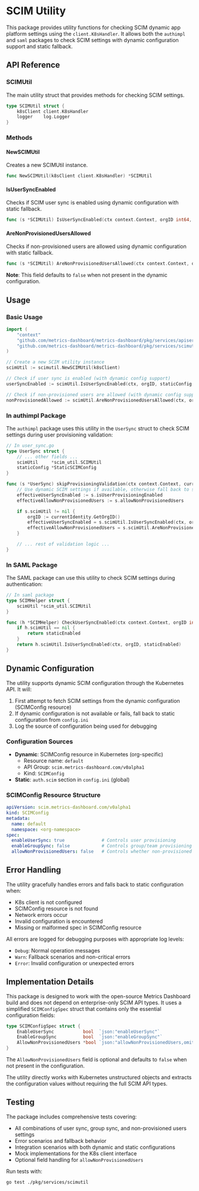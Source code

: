 # SCIM Utility

This package provides utility functions for checking SCIM dynamic app platform settings using the `client.K8sHandler`. It allows both the `authimpl` and `saml` packages to check SCIM settings with dynamic configuration support and static fallback.

## API Reference

### SCIMUtil

The main utility struct that provides methods for checking SCIM settings.

```go
type SCIMUtil struct {
    k8sClient client.K8sHandler
    logger    log.Logger
}
```

### Methods

#### NewSCIMUtil
Creates a new SCIMUtil instance.

```go
func NewSCIMUtil(k8sClient client.K8sHandler) *SCIMUtil
```

#### IsUserSyncEnabled
Checks if SCIM user sync is enabled using dynamic configuration with static fallback.

```go
func (s *SCIMUtil) IsUserSyncEnabled(ctx context.Context, orgID int64, staticEnabled bool) bool
```

#### AreNonProvisionedUsersAllowed
Checks if non-provisioned users are allowed using dynamic configuration with static fallback.

```go
func (s *SCIMUtil) AreNonProvisionedUsersAllowed(ctx context.Context, orgID int64, staticAllowed bool) bool
```

**Note**: This field defaults to `false` when not present in the dynamic configuration.

## Usage

### Basic Usage

```go
import (
    "context"
    "github.com/metrics-dashboard/metrics-dashboard/pkg/services/apiserver/client"
    "github.com/metrics-dashboard/metrics-dashboard/pkg/services/scimutil"
)

// Create a new SCIM utility instance
scimUtil := scimutil.NewSCIMUtil(k8sClient)

// Check if user sync is enabled (with dynamic config support)
userSyncEnabled := scimUtil.IsUserSyncEnabled(ctx, orgID, staticConfig.IsUserProvisioningEnabled)

// Check if non-provisioned users are allowed (with dynamic config support)
nonProvisionedAllowed := scimUtil.AreNonProvisionedUsersAllowed(ctx, orgID, staticConfig.AllowNonProvisionedUsers)
```

### In authimpl Package

The `authimpl` package uses this utility in the `UserSync` struct to check SCIM settings during user provisioning validation:

```go
// In user_sync.go
type UserSync struct {
    // ... other fields ...
    scimUtil     *scim_util.SCIMUtil
    staticConfig *StaticSCIMConfig
}

func (s *UserSync) skipProvisioningValidation(ctx context.Context, currentIdentity *authn.Identity) bool {
    // Use dynamic SCIM settings if available, otherwise fall back to static config
    effectiveUserSyncEnabled := s.isUserProvisioningEnabled
    effectiveAllowNonProvisionedUsers := s.allowNonProvisionedUsers

    if s.scimUtil != nil {
        orgID := currentIdentity.GetOrgID()
        effectiveUserSyncEnabled = s.scimUtil.IsUserSyncEnabled(ctx, orgID, s.staticConfig.IsUserProvisioningEnabled)
        effectiveAllowNonProvisionedUsers = s.scimUtil.AreNonProvisionedUsersAllowed(ctx, orgID, s.staticConfig.AllowNonProvisionedUsers)
    }

    // ... rest of validation logic ...
}
```

### In SAML Package

The SAML package can use this utility to check SCIM settings during authentication:

```go
// In saml package
type SCIMHelper struct {
    scimUtil *scim_util.SCIMUtil
}

func (h *SCIMHelper) CheckUserSyncEnabled(ctx context.Context, orgID int64, staticEnabled bool) bool {
    if h.scimUtil == nil {
        return staticEnabled
    }
    return h.scimUtil.IsUserSyncEnabled(ctx, orgID, staticEnabled)
}
```

## Dynamic Configuration

The utility supports dynamic SCIM configuration through the Kubernetes API. It will:

1. First attempt to fetch SCIM settings from the dynamic configuration (SCIMConfig resource)
2. If dynamic configuration is not available or fails, fall back to static configuration from `config.ini`
3. Log the source of configuration being used for debugging

### Configuration Sources

- **Dynamic**: SCIMConfig resource in Kubernetes (org-specific)
  - Resource name: `default`
  - API Group: `scim.metrics-dashboard.com/v0alpha1`
  - Kind: `SCIMConfig`
- **Static**: `auth.scim` section in `config.ini` (global)

### SCIMConfig Resource Structure

```yaml
apiVersion: scim.metrics-dashboard.com/v0alpha1
kind: SCIMConfig
metadata:
  name: default
  namespace: <org-namespace>
spec:
  enableUserSync: true              # Controls user provisioning
  enableGroupSync: false            # Controls group/team provisioning
  allowNonProvisionedUsers: false   # Controls whether non-provisioned users are allowed (optional)
```

## Error Handling

The utility gracefully handles errors and falls back to static configuration when:
- K8s client is not configured
- SCIMConfig resource is not found
- Network errors occur
- Invalid configuration is encountered
- Missing or malformed spec in SCIMConfig resource

All errors are logged for debugging purposes with appropriate log levels:
- `Debug`: Normal operation messages
- `Warn`: Fallback scenarios and non-critical errors
- `Error`: Invalid configuration or unexpected errors

## Implementation Details

This package is designed to work with the open-source Metrics Dashboard build and does not depend on enterprise-only SCIM API types. It uses a simplified `SCIMConfigSpec` struct that contains only the essential configuration fields:

```go
type SCIMConfigSpec struct {
    EnableUserSync           bool  `json:"enableUserSync"`
    EnableGroupSync          bool  `json:"enableGroupSync"`
    AllowNonProvisionedUsers *bool `json:"allowNonProvisionedUsers,omitempty"`
}
```

The `AllowNonProvisionedUsers` field is optional and defaults to `false` when not present in the configuration.

The utility directly works with Kubernetes unstructured objects and extracts the configuration values without requiring the full SCIM API types.

## Testing

The package includes comprehensive tests covering:
- All combinations of user sync, group sync, and non-provisioned users settings
- Error scenarios and fallback behavior
- Integration scenarios with both dynamic and static configurations
- Mock implementations for the K8s client interface
- Optional field handling for `allowNonProvisionedUsers`

Run tests with:
```bash
go test ./pkg/services/scimutil
``` 